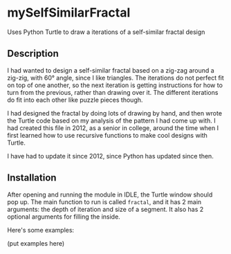 # mySelfSimilarFractal
Uses Python Turtle to draw a iterations of a self-similar fractal design

## Description

I had wanted to design a self-similar fractal based on a zig-zag around a zig-zig, with 60° angle, since I like triangles.  The iterations do not perfect fit on top of one another, so the next iteration is getting instructions for how to turn from the previous, rather than drawing over it. The different iterations do fit into each other like puzzle pieces though.

I had designed the fractal by doing lots of drawing by hand, and then wrote the Turtle code based on my analysis of the pattern I had come up with.  I had created this file in 2012, as a senior in college, around the time when I first learned how to use recursive functions to make cool designs with Turtle.

I have had to update it since 2012, since Python has updated since then.  

## Installation

After opening and running the module in IDLE, the Turtle window should pop up.  The main function to run is called `fractal`, and it has 2 main arguments: the depth of iteration and size of a segment. It also has 2 optional arguments for filling the inside.

Here's some examples:

(put examples here)
